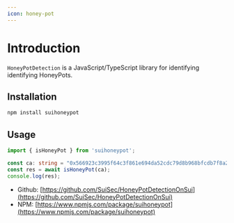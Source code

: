 ```yaml
---
icon: honey-pot
---
```


# Introduction

`HoneyPotDetection` is a JavaScript/TypeScript library for identifying  identifying HoneyPots. 

## Installation

```bash
npm install suihoneypot
```

## Usage

```TypeScript
import { isHoneyPot } from 'suihoneypot';

const ca: string = "0x566923c3995f64c3f861e694da52cdc79d8b968bfcdb7f8a275c19c73fd9b99d::brett::BRETT"
const res = await isHoneyPot(ca);
console.log(res);
```

- Github: [https://github.com/SuiSec/HoneyPotDetectionOnSui](https://github.com/SuiSec/HoneyPotDetectionOnSui)    
- NPM: [https://www.npmjs.com/package/suihoneypot](https://www.npmjs.com/package/suihoneypot)    